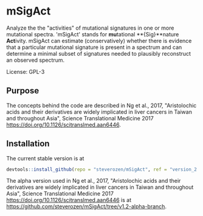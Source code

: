 
<!-- README.md is generated from README.Rmd. Please edit that file -->
mSigAct
=======

Analyze the the "activities" of mutational signatures in one or more mutational spectra. 'mSigAct' stands for **mu**tational **{Sig}**nature **Act**ivity. mSigAct can estimate (conservatively) whether there is evidence that a particular mutational signature is present in a spectrum and can determine a minimal subset of signatures needed to plausibly reconstruct an observed spectrum.

License: GPL-3

Purpose
-------

The concepts behind the code are described in Ng et al., 2017, "Aristolochic acids and their derivatives are widely implicated in liver cancers in Taiwan and throughout Asia", Science Translational Medicine 2017 <https://doi.org/10.1126/scitranslmed.aan6446>.

Installation
------------

The current stable version is at

``` r
devtools::install_github(repo = "steverozen/mSigAct", ref = "version_2.0.0")
```

The alpha version used in Ng et al., 2017, "Aristolochic acids and their derivatives are widely implicated in liver cancers in Taiwan and throughout Asia", Science Translational Medicine 2017 <https://doi.org/10.1126/scitranslmed.aan6446> is at <https://github.com/steverozen/mSigAct/tree/v1.2-alpha-branch>.
